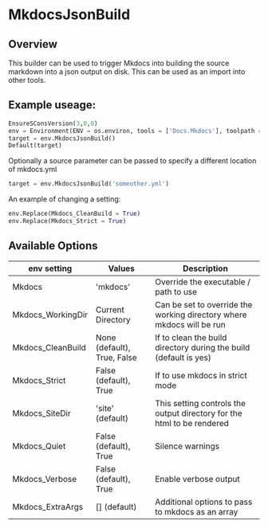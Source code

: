 # MkdocsJsonBuild

## Overview

This builder can be used to trigger Mkdocs into building the source markdown into a json output on disk.
This can be used as an import into other tools.


## Example useage:

```python
EnsureSConsVersion(3,0,0)
env = Environment(ENV = os.environ, tools = ['Docs.Mkdocs'], toolpath = [PyPackageDir('scons_tools_grbd.Tools')])
target = env.MkdocsJsonBuild()
Default(target)
```

Optionally a source parameter can be passed to specify a different location of mkdocs.yml
```python
target = env.MkdocsJsonBuild('someother.yml')
```

An example of changing a setting:

```python
env.Replace(Mkdocs_CleanBuild = True)
env.Replace(Mkdocs_Strict = True)
```


## Available Options

| env setting | Values | Description |
|-------------|--------|-------------|
| Mkdocs | 'mkdocs' | Override the executable / path to use |
| Mkdocs_WorkingDir | Current Directory | Can be set to override the working directory where mkdocs will be run |
| Mkdocs_CleanBuild | None (default), True, False | If to clean the build directory during the build (default is yes) |
| Mkdocs_Strict | False (default), True | If to use mkdocs in strict mode |
| Mkdocs_SiteDir | 'site' (default) | This setting controls the output directory for the html to be rendered |
| Mkdocs_Quiet | False (default), True | Silence warnings |
| Mkdocs_Verbose | False (default), True | Enable verbose output |
| Mkdocs_ExtraArgs | [] (default) | Additional options to pass to mkdocs as an array |
